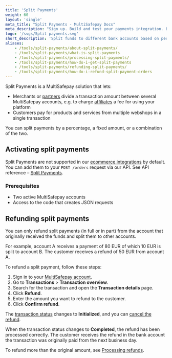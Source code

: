 ```yaml
---
title: 'Split Payments'
weight: 60
layout: 'single'
meta_title: "Split Payments - MultiSafepay Docs"
meta_description: "Sign up. Build and test your payments integration. Explore our products and services. Use our API reference, SDKs, and wrappers. Get support."
logo: '/svgs/Split payments.svg'
short_description: 'Split funds to different bank accounts based on percentage or fixed amount.'
aliases:
    - /tools/split-payments/about-split-payments/
    - /tools/split-payments/what-is-split-payments
    - /tools/split-payments/processing-split-payments/
    - /tools/split-payments/how-do-i-get-split-payments
    - /tools/split-payments/refunding-split-payments/
    - /tools/split-payments/how-do-i-refund-split-payment-orders
---
```

Split Payments is a MultiSafepay solution that lets:  

- Merchants or [partners](/account/account-types/) divide a transaction amount between several MultiSafepay accounts, e.g. to charge [affiliates](/account/account-types/) a fee for using your platform
- Customers pay for products and services from multiple webshops in a single transaction

You can split payments by a percentage, a fixed amount, or a combination of the two. 

## Activating split payments
Split Payments are not supported in our [ecommerce integrations](/integrations/ecommerce-integrations) by default. You can add them to your `POST /orders` request via our API. See API reference – [Split Payments](/api/#split-payments).

### Prerequisites

- Two active MultiSafepay accounts  
- Access to the code that creates JSON requests

## Refunding split payments
You can only refund split payments (in full or in part) from the account that originally received the funds and split them to other accounts.

For example, account A receives a payment of 80 EUR of which 10 EUR is split to account B. The customer receives a refund of 50 EUR from account A. 

To refund a split payment, follow these steps:

1. Sign in to your [MultiSafepay account](https://merchant.multisafepay.com).
2. Go to **Transactions** > **Transaction overview**.
3. Search for the transaction and open the **Transaction details** page.
4. Click **Refund**.
5. Enter the amount you want to refund to the customer.
6. Click **Confirm refund**.  

The [transaction status](/payments/multisafepay-statuses/) changes to **Initialized**, and you can [cancel the refund](/tools/multisafepay-control/processing-refunds/).  

When the transaction status changes to **Completed**, the refund has been processed correctly. The customer receives the refund in the bank account the transaction was originally paid from the next business day.

To refund more than the original amount, see [Processing refunds](/tools/multisafepay-control/processing-refunds/).



